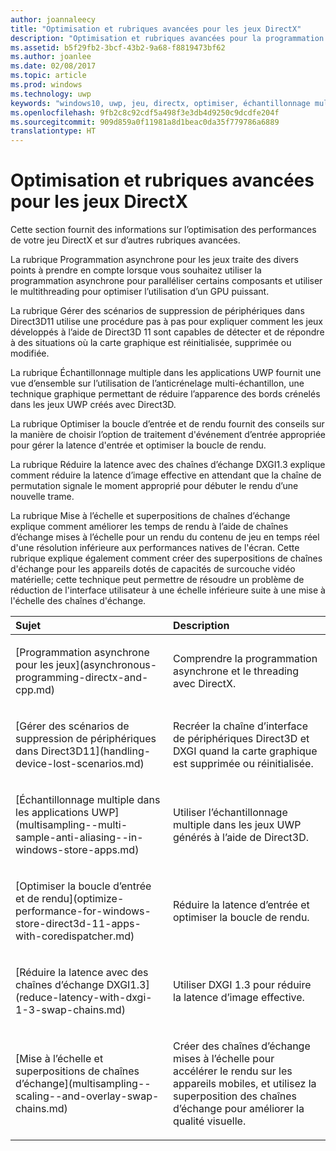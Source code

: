 ```yaml
---
author: joannaleecy
title: "Optimisation et rubriques avancées pour les jeux DirectX"
description: "Optimisation et rubriques avancées pour la programmation de jeux DirectX."
ms.assetid: b5f29fb2-3bcf-43b2-9a68-f8819473bf62
ms.author: joanlee
ms.date: 02/08/2017
ms.topic: article
ms.prod: windows
ms.technology: uwp
keywords: "windows10, uwp, jeu, directx, optimiser, échantillonnage multiple, chaînes d’échange"
ms.openlocfilehash: 9fb2c8c92cdf5a498f3e3db4d9250c9dcdfe204f
ms.sourcegitcommit: 909d859a0f11981a8d1beac0da35f779786a6889
translationtype: HT
---
```

# <a name="optimization-and-advanced-topics-for-directx-games"></a>Optimisation et rubriques avancées pour les jeux DirectX

Cette section fournit des informations sur l’optimisation des performances de votre jeu DirectX et sur d’autres rubriques avancées.

La rubrique Programmation asynchrone pour les jeux traite des divers points à prendre en compte lorsque vous souhaitez utiliser la programmation asynchrone pour paralléliser certains composants et utiliser le multithreading pour optimiser l’utilisation d’un GPU puissant.

La rubrique Gérer des scénarios de suppression de périphériques dans Direct3D11 utilise une procédure pas à pas pour expliquer comment les jeux développés à l’aide de Direct3D 11 sont capables de détecter et de répondre à des situations où la carte graphique est réinitialisée, supprimée ou modifiée.

La rubrique Échantillonnage multiple dans les applications UWP fournit une vue d’ensemble sur l’utilisation de l’anticrénelage multi-échantillon, une technique graphique permettant de réduire l’apparence des bords crénelés dans les jeux UWP créés avec Direct3D.

La rubrique Optimiser la boucle d’entrée et de rendu fournit des conseils sur la manière de choisir l’option de traitement d'événement d’entrée appropriée pour gérer la latence d'entrée et optimiser la boucle de rendu.

La rubrique Réduire la latence avec des chaînes d’échange DXGI1.3 explique comment réduire la latence d’image effective en attendant que la chaîne de permutation signale le moment approprié pour débuter le rendu d’une nouvelle trame.

La rubrique Mise à l’échelle et superpositions de chaînes d’échange explique comment améliorer les temps de rendu à l’aide de chaînes d’échange mises à l’échelle pour un rendu du contenu de jeu en temps réel d'une résolution inférieure aux performances natives de l'écran. Cette rubrique explique également comment créer des superpositions de chaînes d'échange pour les appareils dotés de capacités de surcouche vidéo matérielle; cette technique peut permettre de résoudre un problème de réduction de l'interface utilisateur à une échelle inférieure suite à une mise à l'échelle des chaînes d'échange.

<table>
<colgroup>
<col width="50%" />
<col width="50%" />
</colgroup>
<thead>
<tr class="header">
<th align="left">Sujet</th>
<th align="left">Description</th>
</tr>
</thead>
<tbody>
<tr class="odd">
<td align="left"><p>[Programmation asynchrone pour les jeux](asynchronous-programming-directx-and-cpp.md)</p></td>
<td align="left"><p>Comprendre la programmation asynchrone et le threading avec DirectX.</p></td>
</tr>
<tr class="even">
<td align="left"><p>[Gérer des scénarios de suppression de périphériques dans Direct3D11](handling-device-lost-scenarios.md)</p></td>
<td align="left"><p>Recréer la chaîne d’interface de périphériques Direct3D et DXGI quand la carte graphique est supprimée ou réinitialisée.</p></td>
</tr>
<tr class="odd">
<td align="left"><p>[Échantillonnage multiple dans les applications UWP](multisampling--multi-sample-anti-aliasing--in-windows-store-apps.md)</p></td>
<td align="left"><p>Utiliser l’échantillonnage multiple dans les jeux UWP générés à l’aide de Direct3D.</p></td>
</tr>
<tr class="even">
<td align="left"><p>[Optimiser la boucle d’entrée et de rendu](optimize-performance-for-windows-store-direct3d-11-apps-with-coredispatcher.md)</p></td>
<td align="left"><p>Réduire la latence d’entrée et optimiser la boucle de rendu.</p></td>
</tr>
<tr class="odd">
<td align="left"><p>[Réduire la latence avec des chaînes d’échange DXGI1.3](reduce-latency-with-dxgi-1-3-swap-chains.md)</p></td>
<td align="left"><p>Utiliser DXGI 1.3 pour réduire la latence d’image effective.</p></td>
</tr>
<tr class="even">
<td align="left"><p>[Mise à l’échelle et superpositions de chaînes d’échange](multisampling--scaling--and-overlay-swap-chains.md)</p></td>
<td align="left"><p>Créer des chaînes d’échange mises à l’échelle pour accélérer le rendu sur les appareils mobiles, et utilisez la superposition des chaînes d’échange pour améliorer la qualité visuelle.</p></td>
</tr>
</tbody>
</table>